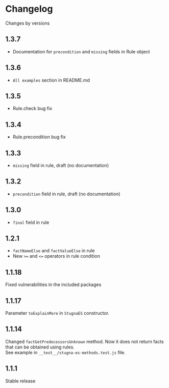 # Changelog
Changes by versions

## 1.3.7
* Documentation for `precondition` and `missing` fields in Rule object

## 1.3.6
* `All examples` section in README.md 

## 1.3.5
* Rule.check bug fix

## 1.3.4
* Rule.precondition bug fix

## 1.3.3
* `missing` field in rule, draft (no documentation)

## 1.3.2
* `precondition` field in rule, draft (no documentation) 

## 1.3.0
* `final` field in rule

## 1.2.1
* `factNameElse` and `factValueElse` in rule 
* New `>=` and `<=` operators in rule condition 

## 1.1.18
Fixed vulnerabilities in the included packages

## 1.1.17
Parameter `toExplainMore` in `StugnaES` constructor.

## 1.1.14
Changed `factGetPredecessorsUnknown` method. Now it does not return facts that can be obtained using rules.   
See example in `__test__/stugna-es-methods.test.js` file.

## 1.1.1
Stable release